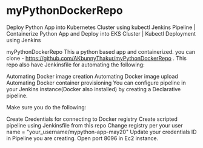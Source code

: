 # myPythonDockerRepo
Deploy Python App into Kubernetes Cluster using kubectl Jenkins Pipeline | Containerize Python App and Deploy into EKS Cluster | Kubectl Deployment using Jenkins

myPythonDockerRepo
This a python based app and containerized. you can clone - https://github.com/AKbunnyThakur/myPythonDockerRepo . This repo also have Jenkinsfile for automating the following:

Automating Docker image creation
Automating Docker image upload
Automating Docker container provisioning
You can configure pipeline in your Jenkins instance(Docker also installed) by creating a Declarative pipeline.

Make sure you do the following:

Create Credentials for connecting to Docker registry
Create scripted pipeline using Jenkinsfile from this repo
Change registry per your user name = "your_username/mypython-app-may20"
Update your credentials ID in Pipeline you are creating.
Open port 8096 in Ec2 instance.
